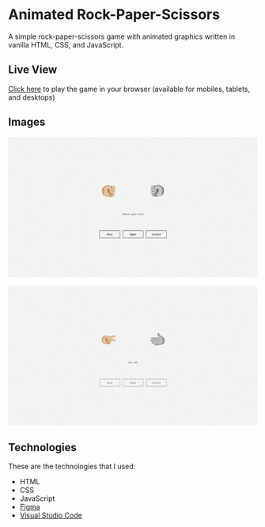 # Animated Rock-Paper-Scissors
A simple rock-paper-scissors game with animated graphics written in vanilla HTML, CSS, and JavaScript.

## Live View
[Click here](https://benjaminn1202.github.io/Animated-Rock-Paper-Scissors/) to play the game in your browser (available for mobiles, tablets, and desktops)

## Images
![Screenshot number 1 of rock-paper-scissors game](showcase/screenshot-1.webp)

![Screenshot number 2 of rock-paper-scissors game](showcase/screenshot-2.webp)

## Technologies
These are the technologies that I used:

- HTML
- CSS
- JavaScript
- [Figma](https://www.figma.com/)
- [Visual Studio Code](https://code.visualstudio.com/)
